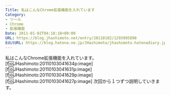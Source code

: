 ```yaml
---
Title: 私はこんなChrome拡張機能を入れています
Category:
- ツール
- Chrome
- 拡張機能
Date: 2011-01-02T04:18:18+09:00
URL: https://blog.jhashimoto.net/entry/20110102/1293995898
EditURL: https://blog.hatena.ne.jp/JHashimoto/jhashimoto.hatenadiary.jp/atom/entry/12921228815717258334
---
```


私はこんなChrome拡張機能を入れています。
[f:id:JHashimoto:20110103041634p:image]
[f:id:JHashimoto:20110103041631p:image]
[f:id:JHashimoto:20110103041629p:image]
[f:id:JHashimoto:20110103041627p:image]
次回から１つずつ説明していきます。
